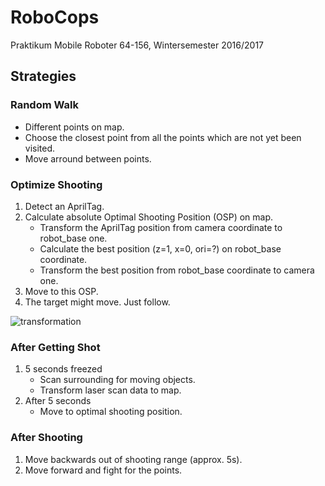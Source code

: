 # RoboCops
Praktikum Mobile Roboter 64-156, Wintersemester 2016/2017

## Strategies

### Random Walk
- Different points on map.
- Choose the closest point from all the points which are not yet been visited.
- Move arround between points.

### Optimize Shooting
1. Detect an AprilTag.
2. Calculate absolute Optimal Shooting Position (OSP) on map.
    - Transform the AprilTag position from camera coordinate to robot_base one.
    - Calculate the best position (z=1, x=0, ori=?) on robot_base coordinate.
    - Transform the best position from robot_base coordinate to camera one.
3. Move to this OSP.
4. The target might move. Just follow.

![transformation](http://i.imgur.com/HCwK6HX.jpg)

### After Getting Shot
1. 5 seconds freezed
    - Scan surrounding for moving objects.
    - Transform laser scan data to map.
2. After 5 seconds
    - Move to optimal shooting position.

### After Shooting
1. Move backwards out of shooting range (approx. 5s).
2. Move forward and fight for the points.
